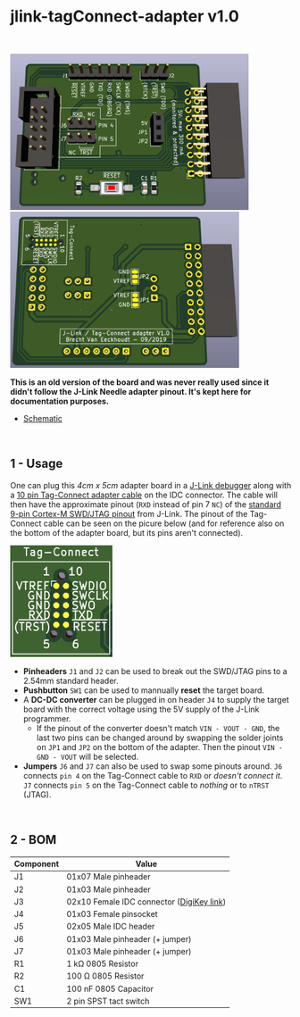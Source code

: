 # jlink-tagConnect-adapter v1.0

<br/>

<img src="../../documentation/pictures/v1/3D-render-front.png" height="280" alt="Front"> <img src="../../documentation/pictures/v1/3D-render-back.png" height="280" alt="Back">

**This is an old version of the board and was never really used since it didn't follow the J-Link Needle adapter pinout. It's kept here for documentation purposes.**

- [Schematic](hardware/jlink-tagConnect-adapter/jlink-tagConnect-adapter.pdf)

<br/>

## 1 - Usage

One can plug this *4cm x 5cm* adapter board in a [J-Link debugger](https://www.segger.com/products/debug-probes/j-link/models/j-link-base/) along with a [10 pin Tag-Connect adapter cable](http://www.tag-connect.com/TC2050-IDC) on the IDC connector. The cable will then have the approximate pinout (`RXD` instead of pin 7 `NC`) of the [standard 9-pin Cortex-M SWD/JTAG pinout](https://www.segger.com/products/debug-probes/j-link/accessories/adapters/9-pin-cortex-m-adapter/) from J-Link. The pinout of the Tag-Connect cable can be seen on the picure below (and for reference also on the bottom of the adapter board, but its pins aren't connected).

<img src="../../documentation/pictures/v1/Tag-Connect-pinout.png" height="200" alt="Tag-Connect pinout">

- **Pinheaders** `J1` and `J2` can be used to break out the SWD/JTAG pins to a 2.54mm standard header.
- **Pushbutton** `SW1` can be used to mannually **reset** the target board.
- A **DC-DC converter** can be plugged in on header `J4` to supply the target board with the correct voltage using the 5V supply of the J-Link programmer.
  - If the pinout of the converter doesn't match `VIN - VOUT - GND`, the last two pins can be changed around by swapping the solder joints on `JP1` and `JP2` on the bottom of the adapter. Then the pinout `VIN - GND - VOUT` will be selected.
- **Jumpers** `J6` and `J7` can also be used to swap some pinouts around. `J6` connects `pin 4` on the Tag-Connect cable to `RXD` or *doesn't connect it*. `J7` connects `pin 5` on the Tag-Connect cable to *nothing* or to `nTRST` (JTAG).

<br/>

## 2 - BOM

| Component | Value                                                                                                                                                   |
| --------- | ------------------------------------------------------------------------------------------------------------------------------------------------------- |
| J1        | 01x07 Male pinheader                                                                                                                                    |
| J2        | 01x03 Male pinheader                                                                                                                                    |
| J3        | 02x10 Female IDC connector ([DigiKey link](https://www.digikey.be/product-detail/en/sullins-connector-solutions/SFH11-PBPC-D10-RA-BK/S9205-ND/1990098)) |
| J4        | 01x03 Female pinsocket                                                                                                                                  |
| J5        | 02x05 Male IDC header                                                                                                                                   |
| J6        | 01x03 Male pinheader (+ jumper)                                                                                                                         |
| J7        | 01x03 Male pinheader (+ jumper)                                                                                                                         |
| R1        | 1 kΩ 0805 Resistor                                                                                                                                      |
| R2        | 100 Ω 0805 Resistor                                                                                                                                     |
| C1        | 100 nF 0805 Capacitor                                                                                                                                   |
| SW1       | 2 pin SPST tact switch                                                                                                                                  |
